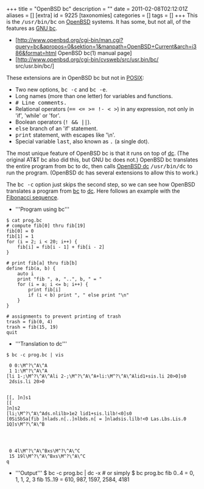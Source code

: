 +++
title = "OpenBSD bc"
description = ""
date = 2011-02-08T02:12:01Z
aliases = []
[extra]
id = 9225
[taxonomies]
categories = []
tags = []
+++
This is the <tt>/usr/bin/bc</tt> on [OpenBSD](https://rosettacode.org/wiki/OpenBSD) systems. It has some, but not all, of the features as [GNU bc](https://rosettacode.org/wiki/GNU_bc).

* [http://www.openbsd.org/cgi-bin/man.cgi?query=bc&apropos=0&sektion=1&manpath=OpenBSD+Current&arch=i386&format=html OpenBSD bc(1) manual page]
* [http://www.openbsd.org/cgi-bin/cvsweb/src/usr.bin/bc/ src/usr.bin/bc/]

These extensions are in OpenBSD bc but not in [POSIX](https://rosettacode.org/wiki/POSIX):

* Two new options, <tt>bc -c</tt> and <tt>bc -e</tt>.
* Long names (more than one letter) for variables and functions.
* <tt># Line comments.</tt>
* Relational operators (<tt>== <= >= !- < ></tt>) in any expression, not only in 'if', 'while' or 'for'.
* Boolean operators (<tt>! && ||</tt>).
* <tt>else</tt> branch of an 'if' statement.
* <tt>print</tt> statement, with escapes like '\n'.
* Special variable <tt>last</tt>, also known as <tt>.</tt> (a single dot).

The most unique feature of OpenBSD bc is that it runs on top of [dc](https://rosettacode.org/wiki/dc). (The original AT&T bc also did this, but GNU bc does not.) OpenBSD bc translates the entire program from bc to dc, then calls [OpenBSD dc](https://rosettacode.org/wiki/OpenBSD_dc) <tt>/usr/bin/dc</tt> to run the program. (OpenBSD dc has several extensions to allow this to work.)

The <tt>bc -c</tt> option just skips the second step, so we can see how OpenBSD translates a program from [bc](https://rosettacode.org/wiki/bc) to [dc](https://rosettacode.org/wiki/dc). Here follows an example with the [Fibonacci sequence](https://rosettacode.org/wiki/Fibonacci_sequence).

* '''Program using bc''' 
```bc
$ cat prog.bc
# compute fib[0] thru fib[19]
fib[0] = 0
fib[1] = 1
for (i = 2; i < 20; i++) {
	fib[i] = fib[i - 1] + fib[i - 2]
}

# print fib[a] thru fib[b]
define fib(a, b) {
	auto i
	print "fib ", a, "..", b, " = "
	for (i = a; i <= b; i++) {
		print fib[i]
		if (i < b) print ", " else print "\n"
	}
}

# assignments to prevent printing of trash
trash = fib(0, 4)
trash = fib(15, 19)
quit
```

* '''Translation to dc''' 
```dc
$ bc -c prog.bc | vis

 0 0:\M^?\^A\^A
 1 1:\M^?\^A\^A
[li 1-;\M^?\^A\^Ali 2-;\M^?\^A\^A+li:\M^?\^A\^Alid1+sis.li 20>0]s0
 2dsis.li 20>0 


[[, ]n]s1
[[
]n]s2
[li;\M^?\^A\^Ads.nlilb>1e2 lid1+sis.lilb!<0]s0
[0SiSbSa[fib ]nlads.n[..]nlbds.n[ = ]nladsis.lilb!<0 Las.Lbs.Lis.0 1Q]s\M^?\^A\^B




 0 4l\M^?\^A\^Bxs\M^?\^A\^C
 15 19l\M^?\^A\^Bxs\M^?\^A\^C
q
```

* '''Output''' <lang>$ bc -c prog.bc | dc -x  # or simply $ bc prog.bc
fib 0..4 = 0, 1, 1, 2, 3
fib 15..19 = 610, 987, 1597, 2584, 4181
```

